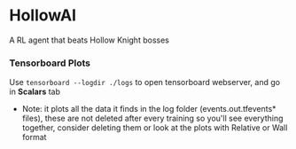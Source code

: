# HollowAI
A RL agent that beats Hollow Knight bosses

### Tensorboard Plots
Use `tensorboard --logdir ./logs` to open tensorboard webserver, and go in **Scalars** tab
- Note: it plots all the data it finds in the log folder (events.out.tfevents* files), these are not deleted after every training so you'll see everything together, consider deleting them or look at the plots with Relative or Wall format

